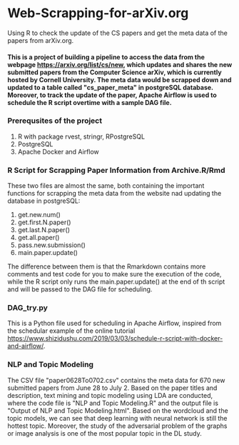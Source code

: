 # Web-Scrapping-for-arXiv.org
Using R to check the update of the CS papers and get the meta data of the papers from arXiv.org.

#### This is a project of building a pipeline to access the data from the webpage https://arxiv.org/list/cs/new, which updates and shares the new submitted papers from the Computer Science arXiv, which is currently hosted by Cornell University. The meta data would be scrapped down and updated to a table called "cs_paper_meta" in postgreSQL database. Moreover, to track the update of the paper, Apache Airflow is used to schedule the R script overtime with a sample DAG file.

### Prerequsites of the project
1. R with package rvest, stringr, RPostgreSQL
2. PostgreSQL
3. Apache Docker and Airflow

### R Script for Scrapping Paper Information from Archive.R/Rmd
These two files are almost the same, both containing the important functions for scrapping the meta data from the website nad updating the database in postgreSQL:
1. get.new.num()
2. get.first.N.paper()
3. get.last.N.paper()
4. get.all.paper()
5. pass.new.submission()
6. main.paper.update()

The difference between them is that the Rmarkdown contains more comments and test code for you to make sure the execution of the code, while the R script only runs the main.paper.update() at the end of th script and will be passed to the DAG file for scheduling.

### DAG_try.py
This is a Python file used for scheduling in Apache Airflow, inspired from the schedular example of the online tutorial https://www.shizidushu.com/2019/03/03/schedule-r-script-with-docker-and-airflow/.  

### NLP and Topic Modeling
The CSV file "paper0628To0702.csv" contains the meta data for 670 new submitted papers from June 28 to July 2. Based on the paper titles and description, text mining and topic modeling using LDA are conducted, where the code file is "NLP and Topic Modeling.R" and the output file is "Output of NLP and Topic Modeling.html". Based on the wordcloud and the topic models, we can see that deep learning with neural network is still the hottest topic. Moreover, the study of the adversarial problem of the graphs or image analysis is one of the most popular topic in the DL study.
